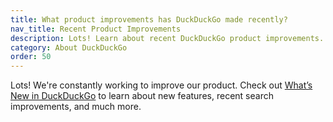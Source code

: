 ```yaml
---
title: What product improvements has DuckDuckGo made recently?
nav_title: Recent Product Improvements
description: Lots! Learn about recent DuckDuckGo product improvements.
category: About DuckDuckGo
order: 50
---
```


Lots! We're constantly working to improve our product. Check out [What’s New in DuckDuckGo](https://duckduckgo.com/updates) to learn about new features, recent search improvements, and much more.
